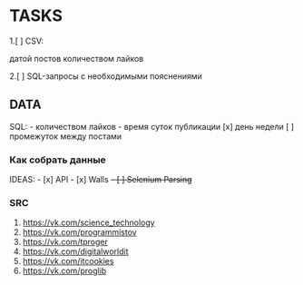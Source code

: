 # TASKS
1.[ ] CSV:

датой постов
количеством лайков

2.[ ] SQL-запросы с необходимыми пояснениями

## DATA
SQL:
    -  количеством лайков
    -  время суток публикации
    [x]  день недели
    [ ]  промежуток между постами


### Как собрать данные
IDEAS:
    - [x] API
      - [x] Walls
    ~~- [ ] Selenium Parsing~~

### SRC
1. https://vk.com/science_technology
2. https://vk.com/programmistov
3. https://vk.com/tproger
4. https://vk.com/digitalworldit
5. https://vk.com/itcookies
6. https://vk.com/proglib